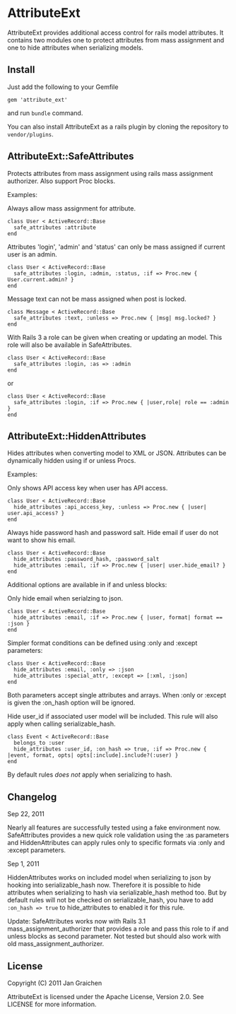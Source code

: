 
AttributeExt
============

AttributeExt provides additional access control for rails model attributes.
It contains two modules one to protect attributes from mass assignment and one
to hide attributes when serializing models.

Install
-------

Just add the following to your Gemfile

	gem 'attribute_ext'
	
and run `bundle` command.

You can also install AttributeExt as a rails plugin by cloning the repository to
`vendor/plugins`.


AttributeExt::SafeAttributes
----------------------------

Protects attributes from mass assignment using rails mass assignment authorizer.
Also support Proc blocks.

Examples:

Always allow mass assignment for attribute.

	class User < ActiveRecord::Base
	  safe_attributes :attribute
	end

Attributes 'login', 'admin' and 'status' can only be mass assigned if current 
user is an admin.

	class User < ActiveRecord::Base
	  safe_attributes :login, :admin, :status, :if => Proc.new { User.current.admin? }
	end
  
Message text can not be mass assigned when post is locked.

	class Message < ActiveRecord::Base
	  safe_attributes :text, :unless => Proc.new { |msg| msg.locked? }
	end
	
With Rails 3 a role can be given when creating or updating an model. This 
role will also be available in SafeAttributes.

	class User < ActiveRecord::Base
	  safe_attributes :login, :as => :admin
	end
	
or

	class User < ActiveRecord::Base
	  safe_attributes :login, :if => Proc.new { |user,role| role == :admin }
	end


AttributeExt::HiddenAttributes
------------------------------

Hides attributes when converting model to XML or JSON. Attributes can be 
dynamically hidden using if or unless Procs. 

Examples:

Only shows API access key when user has API access.

	class User < ActiveRecord::Base
	  hide_attributes :api_access_key, :unless => Proc.new { |user| user.api_access? }
	end
  
Always hide password hash and password salt. Hide email if user do not want to 
show his email.
  
	class User < ActiveRecord::Base
	  hide_attributes :password_hash, :password_salt
	  hide_attributes :email, :if => Proc.new { |user| user.hide_email? }
	end


Additional options are available in if and unless blocks:

Only hide email when serialzing to json.

	class User < ActiveRecord::Base
	  hide_attributes :email, :if => Proc.new { |user, format| format == :json }
	end
	
Simpler format conditions can be defined using :only and :except parameters:

	class User < ActiveRecord::Base
	  hide_attributes :email, :only => :json
	  hide_attributes :special_attr, :except => [:xml, :json]
	end
	
Both parameters accept single attributes and arrays. When :only or :except is 
given the :on_hash option will be ignored.
	
Hide user_id if associated user model will be included. This rule will also
apply when calling serializable_hash.

	class Event < ActiveRecord::Base
	  belongs_to :user
	  hide_attributes :user_id, :on_hash => true, :if => Proc.new { |event, format, opts| opts[:include].include?(:user) }
	end

By default rules *does not* apply when serializing to hash.


Changelog
---------

Sep 22, 2011

Nearly all features are successfully tested using a fake environment now.
SafeAttributes provides a new quick role validation using the :as parameters and
HiddenAttributes can apply rules only to specific formats via :only and :except 
parameters.

Sep 1, 2011

HiddenAttributes works on included model when serializing to json by hooking 
into serializable_hash now. Therefore it is possible to hide attributes when
serializing to hash via serializable_hash method too. 
But by default rules will not be checked on serializable_hash, you have to 
add `:on_hash => true` to hide_attributes to enabled it for this rule.

Update: SafeAttributes works now with Rails 3.1 mass_assignment_authorizer that 
provides a role and pass this role to if and unless blocks as second
parameter. Not tested but should also work with old mass_assignment_authorizer.


License
-------

Copyright (C) 2011 Jan Graichen

AttributeExt is licensed under the Apache License, Version 2.0. 
See LICENSE for more information.
